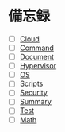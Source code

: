 # 備忘録
- [ ] [Cloud](https://github.com/thetaru/memorandum/tree/master/Cloud)
- [ ] [Command](https://github.com/thetaru/memorandum/tree/master/command)
- [ ] [Document](https://github.com/thetaru/memorandum/tree/master/design_document)
- [ ] [Hypervisor](https://github.com/thetaru/memorandum/tree/master/Hypervisor)
- [ ] [OS](https://github.com/thetaru/memorandum/tree/master/OS)
- [ ] [Scripts](https://github.com/thetaru/memorandum/tree/master/Scripts)
- [ ] [Security](https://github.com/thetaru/memorandum/tree/master/Security)
- [ ] [Summary](https://github.com/thetaru/memorandum/tree/master/Summary)
- [ ] [Test](https://github.com/thetaru/memorandum/tree/master/Test)
- [ ] [Math](https://github.com/thetaru/memorandum/tree/master/Math)
